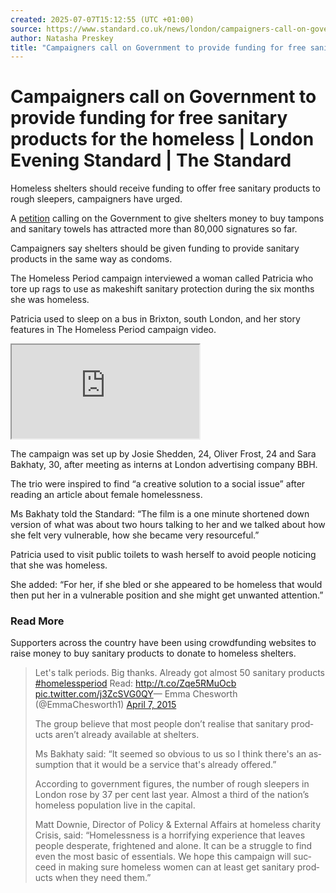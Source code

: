```yaml
---
created: 2025-07-07T15:12:55 (UTC +01:00)
source: https://www.standard.co.uk/news/london/campaigners-call-on-government-to-provide-funding-for-free-sanitary-products-for-the-homeless-10179548.html
author: Natasha Preskey
title: "Campaigners call on Government to provide funding for free sanitary products for the homeless | London Evening Standard | The Standard"
---
```


# Campaigners call on Government to provide funding for free sanitary products for the homeless | London Evening Standard | The Standard

Homeless shelters should receive funding to offer free sanitary products to rough sleepers, campaigners have urged.

A [petition](https://www.change.org/p/help-the-homeless-on-their-period-thehomelessperiod) calling on the Government to give shelters money to buy tampons and sanitary towels has attracted more than 80,000 signatures so far.

Campaigners say shelters should be given funding to provide sanitary products in the same way as condoms.

The Homeless Period campaign interviewed a woman called Patricia who tore up rags to use as makeshift sanitary protection during the six months she was homeless.

Patricia used to sleep on a bus in Brixton, south London, and her story features in The Homeless Period campaign video.

<iframe src="https://www.youtube.com/embed/egDmmfKj7Zs" data-video-id="egDmmfKj7Zs" data-testid="youtube-iframe"></iframe>

The campaign was set up by Josie Shedden, 24, Oliver Frost, 24 and Sara Bakhaty, 30, after meeting as interns at London advertising company BBH.

The trio were inspired to find “a creative solution to a social issue” after reading an article about female homelessness.

Ms Bakhaty told the Standard: “The film is a one minute shortened down version of what was about two hours talking to her and we talked about how she felt very vulnerable, how she became very resourceful.”

Patricia used to visit public toilets to wash herself to avoid people noticing that she was homeless.

She added: “For her, if she bled or she appeared to be homeless that would then put her in a vulnerable position and she might get unwanted attention.”

### Read More

Supporters across the country have been using crowdfunding websites to raise money to buy sanitary products to donate to homeless shelters.

<blockquote class="twitter-tweet" lang="en">Let's talk periods. Big thanks. Already got almost 50 sanitary products <a rel="nofollow" target="\_blank" href="https://twitter.com/hashtag/homelessperiod?src=hash" class="body-link" data-vars-item-name="BL-65336-https://twitter.com/hashtag/homelessperiod?src=hash" data-vars-event-id="c23">#homelessperiod</a> Read: <a rel="nofollow" target="\_blank" href="https://www.awin1.com/awclick.php?mid=9&amp;id=222025&amp;p=http://t.co/Zqe5RMuOcb" class="body-link" data-vars-item-name="BL-65336-http://t.co/Zqe5RMuOcb" data-vars-event-id="c23">http://t.co/Zqe5RMuOcb</a> <a rel="nofollow" target="\_blank" href="https://www.awin1.com/awclick.php?mid=9&amp;id=222025&amp;p=http://t.co/j3ZcSVG0QY" class="body-link" data-vars-item-name="BL-65336-http://t.co/j3ZcSVG0QY" data-vars-event-id="c23">pic.twitter.com/j3ZcSVG0QY</a>— Emma Chesworth (@EmmaChesworth1) <a rel="nofollow" target="\_blank" href="https://twitter.com/EmmaChesworth1/status/585514349457989633" class="body-link" data-vars-item-name="BL-65336-https://twitter.com/EmmaChesworth1/status/585514349457989633" data-vars-event-id="c23">April 7, 2015</a>

The group believe that most people don’t realise that sanitary products aren’t already available at shelters.

Ms Bakhaty said: “It seemed so obvious to us so I think there's an assumption that it would be a service that's already offered.”

According to government figures, the number of rough sleepers in London rose by 37 per cent last year. Almost a third of the nation’s homeless population live in the capital.

Matt Downie, Director of Policy & External Affairs at homeless charity Crisis, said: “Homelessness is a horrifying experience that leaves people desperate, frightened and alone. It can be a struggle to find even the most basic of essentials. We hope this campaign will succeed in making sure homeless women can at least get sanitary products when they need them.”
